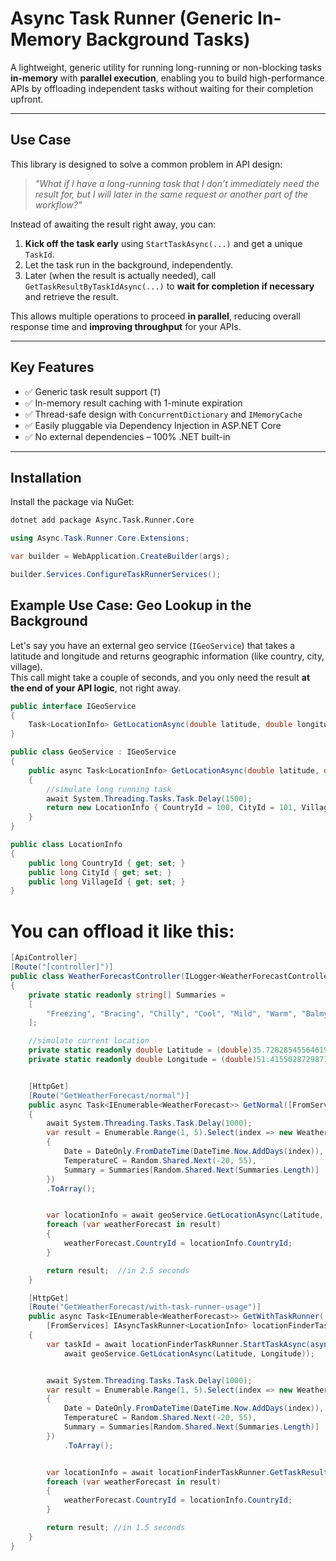 # Async Task Runner (Generic In-Memory Background Tasks)

A lightweight, generic utility for running long-running or non-blocking tasks **in-memory** with **parallel execution**, enabling you to build high-performance APIs by offloading independent tasks without waiting for their completion upfront.

---

## Use Case

This library is designed to solve a common problem in API design:

> *"What if I have a long-running task that I don’t immediately need the result for, but I will later in the same request or another part of the workflow?"*

Instead of awaiting the result right away, you can:

1. **Kick off the task early** using `StartTaskAsync(...)` and get a unique `TaskId`.
2. Let the task run in the background, independently.
3. Later (when the result is actually needed), call `GetTaskResultByTaskIdAsync(...)` to **wait for completion if necessary** and retrieve the result.

This allows multiple operations to proceed **in parallel**, reducing overall response time and **improving throughput** for your APIs.

---

## Key Features

- ✅ Generic task result support (`T`)
- ✅ In-memory result caching with 1-minute expiration
- ✅ Thread-safe design with `ConcurrentDictionary` and `IMemoryCache`
- ✅ Easily pluggable via Dependency Injection in ASP.NET Core
- ✅ No external dependencies – 100% .NET built-in

---

## Installation
Install the package via NuGet:

```xml
dotnet add package Async.Task.Runner.Core
```

```csharp
using Async.Task.Runner.Core.Extensions;

var builder = WebApplication.CreateBuilder(args);

builder.Services.ConfigureTaskRunnerServices();
```


## Example Use Case: Geo Lookup in the Background

Let's say you have an external geo service (`IGeoService`) that takes a latitude and longitude and returns geographic information (like country, city, village).  
This call might take a couple of seconds, and you only need the result **at the end of your API logic**, not right away.


```csharp
public interface IGeoService
{
    Task<LocationInfo> GetLocationAsync(double latitude, double longitude);
}

public class GeoService : IGeoService
{
    public async Task<LocationInfo> GetLocationAsync(double latitude, double longitude)
    {
        //simulate long running task
        await System.Threading.Tasks.Task.Delay(1500);
        return new LocationInfo { CountryId = 100, CityId = 101, VillageId = 1011 };
    }
}

public class LocationInfo
{
    public long CountryId { get; set; }
    public long CityId { get; set; }
    public long VillageId { get; set; }
}
```

# You can offload it like this:

```csharp
[ApiController]
[Route("[controller]")]
public class WeatherForecastController(ILogger<WeatherForecastController> logger) : ControllerBase
{
    private static readonly string[] Summaries =
    [
        "Freezing", "Bracing", "Chilly", "Cool", "Mild", "Warm", "Balmy", "Hot", "Sweltering", "Scorching"
    ];

    //simulate current location
    private static readonly double Latitude = (double)35.72828545564619;
    private static readonly double Longitude = (double)51.41550287298716;


    [HttpGet]
    [Route("GetWeatherForecast/normal")]
    public async Task<IEnumerable<WeatherForecast>> GetNormal([FromServices] IGeoService geoService)
    {
        await System.Threading.Tasks.Task.Delay(1000);
        var result = Enumerable.Range(1, 5).Select(index => new WeatherForecast
        {
            Date = DateOnly.FromDateTime(DateTime.Now.AddDays(index)),
            TemperatureC = Random.Shared.Next(-20, 55),
            Summary = Summaries[Random.Shared.Next(Summaries.Length)]
        })
        .ToArray();


        var locationInfo = await geoService.GetLocationAsync(Latitude, Longitude);
        foreach (var weatherForecast in result)
        {
            weatherForecast.CountryId = locationInfo.CountryId;
        }

        return result;  //in 2.5 seconds
    }

    [HttpGet]
    [Route("GetWeatherForecast/with-task-runner-usage")]
    public async Task<IEnumerable<WeatherForecast>> GetWithTaskRunner([FromServices] IGeoService geoService,
        [FromServices] IAsyncTaskRunner<LocationInfo> locationFinderTaskRunner)
    {
        var taskId = await locationFinderTaskRunner.StartTaskAsync(async () =>
            await geoService.GetLocationAsync(Latitude, Longitude));


        await System.Threading.Tasks.Task.Delay(1000);
        var result = Enumerable.Range(1, 5).Select(index => new WeatherForecast
        {
            Date = DateOnly.FromDateTime(DateTime.Now.AddDays(index)),
            TemperatureC = Random.Shared.Next(-20, 55),
            Summary = Summaries[Random.Shared.Next(Summaries.Length)]
        })
            .ToArray();


        var locationInfo = await locationFinderTaskRunner.GetTaskResultByTaskIdAsync(taskId);
        foreach (var weatherForecast in result)
        {
            weatherForecast.CountryId = locationInfo.CountryId;
        }

        return result; //in 1.5 seconds
    }
}
```
